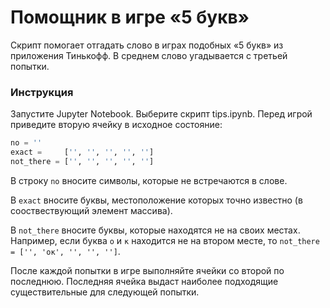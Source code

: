 # Помощник в игре «5 букв»

Скрипт помогает отгадать слово в играх подобных «5 букв» из приложения Тинькофф. В среднем слово угадывается с третьей попытки.

### Инструкция

Запустите Jupyter Notebook. Выберите скрипт tips.ipynb. Перед игрой приведите вторую ячейку в исходное состояние:

```python
no = ''
exact =     ['', '', '', '', '']
not_there = ['', '', '', '', '']
```

В строку `no` вносите символы, которые не встречаются в слове.

В `exact` вносите буквы, местоположение которых точно известно (в сооствествующий элемент массива).

В `not_there` вносите буквы, которые находятся не на своих местах. Например, если буква `о` и `к` находится не на втором месте, то `not_there = ['', 'ок', '', '', '']`. 

После каждой попытки в игре выполняйте ячейки со второй по последнюю. Последняя ячейка выдаст наиболее подходящие существительные для следующей попытки.

